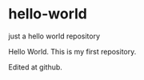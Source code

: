 # hello-world
just a hello world repository

Hello World.  This is my first repository.

Edited at github.
